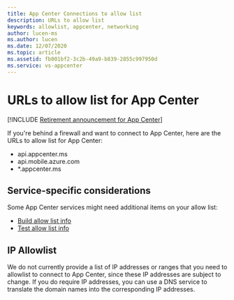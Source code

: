 ```yaml
---
title: App Center Connections to allow list
description: URLs to allow list
keywords: allowlist, appcenter, networking
author: lucen-ms
ms.author: lucen
ms.date: 12/07/2020
ms.topic: article
ms.assetid: fb001bf2-3c2b-49a9-b839-2855c997950d
ms.service: vs-appcenter
---
```


# URLs to allow list for App Center

[!INCLUDE [Retirement announcement for App Center](../includes/retirement.md)]

If you're behind a firewall and want to connect to App Center, here are the URLs to allow list for App Center:

- api.appcenter.ms
- api.mobile.azure.com
- *.appcenter.ms

## Service-specific considerations
Some App Center services might need additional items on your allow list:

- [Build allow list info](~/build/connect.md#connecting-to-a-source-repository)
- [Test allow list info](~/test-cloud/troubleshooting/server-connection.md)

## IP Allowlist
We do not currently provide a list of IP addresses or ranges that you need to allowlist to connect to App Center, since these IP addresses are subject to change. If you do require IP addresses, you can use a DNS service to translate the domain names into the corresponding IP addresses.
